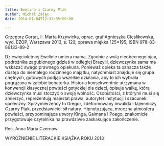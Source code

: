 ```yaml
---
title: Ewelina i Czarny Ptak
author: Michał Zając
date: 2014-01-04T12:31:05+00:00

---
```

Grzegorz Gortat, Il. Marta Krzywicka, oprac. graf.Agnieszka Cieślikowska, wyd. EZOP, Warszawa 2013, s. 120, oprawa miękka 125&#215;195, ISBN 978-83-89133-89-2

Dziewięcioletniej Ewelinie umiera mama. Zgodnie z wolą nieobecnego ojca, podróżnika zagubionego gdzieś w odległej Brazylii, dziewczynka sama ma wskazać swego prawnego opiekuna. Ponieważ opieka ta oznacza także dostęp do niemałego rodzinnego majątku, natychmiast znajduje się grupa chętnych, gotowych podjąć wszelkie działania, aby to ich wybrała pogrążona w żałobie bohaterka. Historia konsekwentnie utrzymana w konwencji klasycznej powieści gotyckiej dla dzieci, opisuje walkę, którą dziewczynka musi stoczyć o swoją wolność. Osobistości, z którymi musi się zmierzyć, reprezentują majestat prawa, autorytet instytucji i szacunek społeczny. Sprzymierzeńcy to Gregor, zdeformowany inwalida i tajemniczy Czarny Ptak, przedstawiciel sił natury. Hipnotyzująca, mroczna atmosfera powieści, przypominająca utwory Kinga, Gaimana i Poego, znakomicie przygotowuje czytelnika na prawdziwie zaskakujące zakończenie.
  
Rec. Anna Maria Czernow
  
WYRÓŻNIENIE LITERACKIE KSIĄŻKA ROKU 2013
